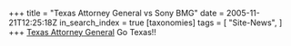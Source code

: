 +++
title = "Texas Attorney General vs Sony BMG"
date = 2005-11-21T12:25:18Z
in_search_index = true
[taxonomies]
tags = [
"Site-News",
]
+++
<a href="http://www.oag.state.tx.us/oagnews/release.php?id=1266&#038;PHPSESSID=aef1jpccq0r4k80c4o2vmbavs4">Texas Attorney General</a> Go Texas!!
